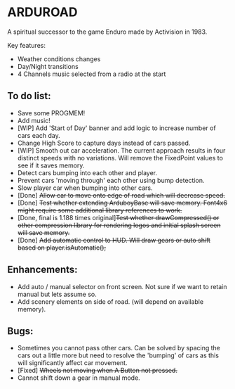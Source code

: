 # ARDUROAD

A spiritual successor to the game Enduro made by Activision in 1983.

Key features:

- Weather conditions changes
- Day/Night transitions
- 4 Channels music selected from a radio at the start


## To do list:

- Save some PROGMEM!
- Add music!
- [WIP] Add 'Start of Day' banner and add logic to increase number of cars each day.
- Change High Score to capture days instead of cars passed.
- [WIP] Smooth out car acceleration.  The current approach results in four distinct speeds with no variations.  Will remove the FixedPoint values to see if it saves memory.
- Detect cars bumping into each other and player.
- Prevent cars 'moving through' each other using bump detection.
- Slow player car when bumping into other cars.
- [Done] ~~Allow car to move onto edge of road which will decrease speed.~~
- [Done] ~~Test whether extending ArduboyBase will save memory.  Font4x6 might require some additional library references to work.~~
- [Done, final is 1.188 times original]~~Test whether drawCompressed() or other compression library for rendering logos and initial splash screen will save memory.~~
- [Done] ~~Add automatic control to HUD.  Will draw gears or auto shift based on player.isAutomatic();~~

## Enhancements:

- Add auto / manual selector on front screen.  Not sure if we want to retain manual but lets assume so.
- Add scenery elements on side of road.  (will depend on available memory).

## Bugs:

- Sometimes you cannot pass other cars.  Can be solved by spacing the cars out a little more but need to resolve the 'bumping' of cars as this will significantly affect car movement.
- [Fixed] ~~Wheels not moving when A Button not pressed.~~
- Cannot shift down a gear in manual mode.


